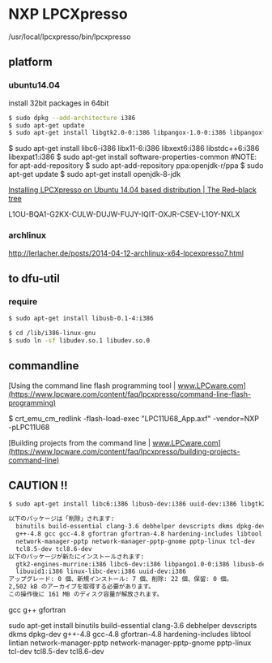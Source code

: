 NXP LPCXpresso
========================================

/usr/local/lpcxpresso/bin/lpcxpresso

## platform

### ubuntu14.04

install 32bit packages in 64bit
```sh
$ sudo dpkg --add-architecture i386
$ sudo apt-get update
$ sudo apt-get install libgtk2.0-0:i386 libpangox-1.0-0:i386 libpangoxft-1.0-0:i386 libidn11:i386 libglu1-mesa:i386 libxtst6:i386 libncurses5:i386
```

$ sudo apt-get install libc6-i386 libx11-6:i386 libxext6:i386 libstdc++6:i386 libexpat1:i386
$ sudo apt-get install software-properties-common   #NOTE: for apt-add-repository
$ sudo apt-add-repository ppa:openjdk-r/ppa
$ sudo apt-get update
$ sudo apt-get install openjdk-8-jdk


[Installing LPCXpresso on Ubuntu 14.04 based distribution | The Red–black tree](https://theredblacktree.wordpress.com/2014/05/17/installing-lpcxpresso-on-ubuntu-14-04-based-distribution/)


L1OU-BQA1-G2KX-CULW-DUJW-FUJY-IQIT-OXJR-CSEV-L1OY-NXLX

### archlinux

http://lerlacher.de/posts/2014-04-12-archlinux-x64-lpcexpresso7.html



## to dfu-util

### require

```bash
$ sudo apt-get install libusb-0.1-4:i386

$ cd /lib/i386-linux-gnu
$ sudo ln -sf libudev.so.1 libudev.so.0
```

## commandline

[Using the command line flash programming tool | www.LPCware.com](https://www.lpcware.com/content/faq/lpcxpresso/command-line-flash-programming)

$ crt_emu_cm_redlink -flash-load-exec "LPC11U68_App.axf" -vendor=NXP -pLPC11U68



[Building projects from the command line | www.LPCware.com](https://www.lpcware.com/content/faq/lpcxpresso/building-projects-command-line)



## CAUTION !!

```bash
$ sudo apt-get install libc6:i386 libusb-dev:i386 uuid-dev:i386 libgtk2.0-0:i386 gtk2-engines-murrine:i386

以下のパッケージは「削除」されます:
  binutils build-essential clang-3.6 debhelper devscripts dkms dpkg-dev g++
  g++-4.8 gcc gcc-4.8 gfortran gfortran-4.8 hardening-includes libtool lintian
  network-manager-pptp network-manager-pptp-gnome pptp-linux tcl-dev
  tcl8.5-dev tcl8.6-dev
以下のパッケージが新たにインストールされます:
  gtk2-engines-murrine:i386 libc6-dev:i386 libpango1.0-0:i386 libusb-dev:i386
  libuuid1:i386 linux-libc-dev:i386 uuid-dev:i386
アップグレード: 0 個、新規インストール: 7 個、削除: 22 個、保留: 0 個。
2,502 kB のアーカイブを取得する必要があります。
この操作後に 161 MB のディスク容量が解放されます。
```

gcc g++ gfortran

sudo apt-get install binutils build-essential clang-3.6 debhelper devscripts dkms dpkg-dev g++-4.8 gcc-4.8 gfortran-4.8 hardening-includes libtool lintian network-manager-pptp network-manager-pptp-gnome pptp-linux tcl-dev tcl8.5-dev tcl8.6-dev



